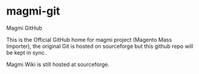 magmi-git
=========

Magmi GitHub

This is the Official GitHub home for magmi  project (Magento Mass Importer), the original Git is hosted on sourceforge but this github repo will
be kept in sync.


Magmi Wiki is still hosted at sourceforge.

